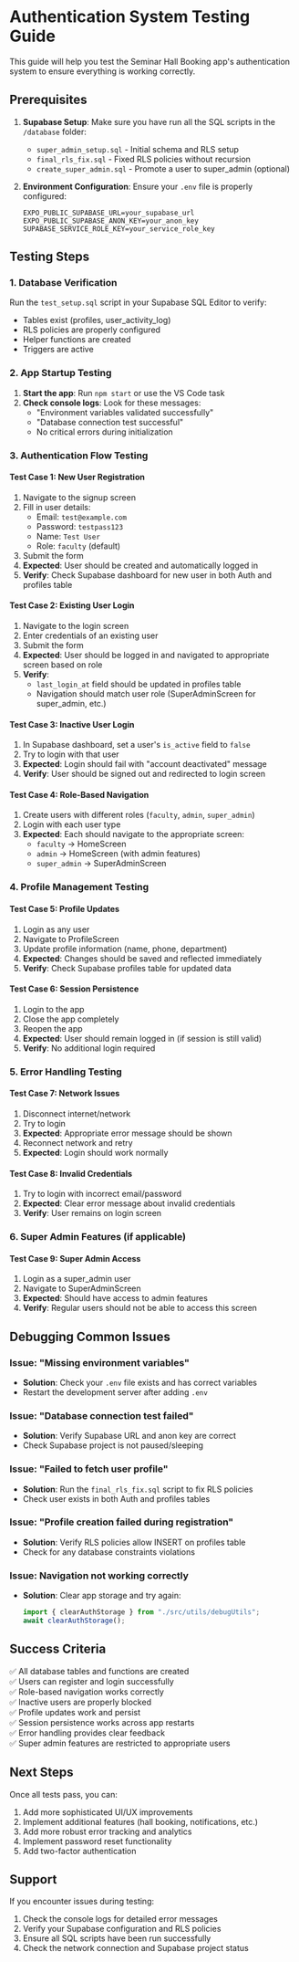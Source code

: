 # Authentication System Testing Guide

This guide will help you test the Seminar Hall Booking app's authentication system to ensure everything is working correctly.

## Prerequisites

1. **Supabase Setup**: Make sure you have run all the SQL scripts in the `/database` folder:

   - `super_admin_setup.sql` - Initial schema and RLS setup
   - `final_rls_fix.sql` - Fixed RLS policies without recursion
   - `create_super_admin.sql` - Promote a user to super_admin (optional)

2. **Environment Configuration**: Ensure your `.env` file is properly configured:
   ```
   EXPO_PUBLIC_SUPABASE_URL=your_supabase_url
   EXPO_PUBLIC_SUPABASE_ANON_KEY=your_anon_key
   SUPABASE_SERVICE_ROLE_KEY=your_service_role_key
   ```

## Testing Steps

### 1. Database Verification

Run the `test_setup.sql` script in your Supabase SQL Editor to verify:

- Tables exist (profiles, user_activity_log)
- RLS policies are properly configured
- Helper functions are created
- Triggers are active

### 2. App Startup Testing

1. **Start the app**: Run `npm start` or use the VS Code task
2. **Check console logs**: Look for these messages:
   - "Environment variables validated successfully"
   - "Database connection test successful"
   - No critical errors during initialization

### 3. Authentication Flow Testing

#### Test Case 1: New User Registration

1. Navigate to the signup screen
2. Fill in user details:
   - Email: `test@example.com`
   - Password: `testpass123`
   - Name: `Test User`
   - Role: `faculty` (default)
3. Submit the form
4. **Expected**: User should be created and automatically logged in
5. **Verify**: Check Supabase dashboard for new user in both Auth and profiles table

#### Test Case 2: Existing User Login

1. Navigate to the login screen
2. Enter credentials of an existing user
3. Submit the form
4. **Expected**: User should be logged in and navigated to appropriate screen based on role
5. **Verify**:
   - `last_login_at` field should be updated in profiles table
   - Navigation should match user role (SuperAdminScreen for super_admin, etc.)

#### Test Case 3: Inactive User Login

1. In Supabase dashboard, set a user's `is_active` field to `false`
2. Try to login with that user
3. **Expected**: Login should fail with "account deactivated" message
4. **Verify**: User should be signed out and redirected to login screen

#### Test Case 4: Role-Based Navigation

1. Create users with different roles (`faculty`, `admin`, `super_admin`)
2. Login with each user type
3. **Expected**: Each should navigate to the appropriate screen:
   - `faculty` → HomeScreen
   - `admin` → HomeScreen (with admin features)
   - `super_admin` → SuperAdminScreen

### 4. Profile Management Testing

#### Test Case 5: Profile Updates

1. Login as any user
2. Navigate to ProfileScreen
3. Update profile information (name, phone, department)
4. **Expected**: Changes should be saved and reflected immediately
5. **Verify**: Check Supabase profiles table for updated data

#### Test Case 6: Session Persistence

1. Login to the app
2. Close the app completely
3. Reopen the app
4. **Expected**: User should remain logged in (if session is still valid)
5. **Verify**: No additional login required

### 5. Error Handling Testing

#### Test Case 7: Network Issues

1. Disconnect internet/network
2. Try to login
3. **Expected**: Appropriate error message should be shown
4. Reconnect network and retry
5. **Expected**: Login should work normally

#### Test Case 8: Invalid Credentials

1. Try to login with incorrect email/password
2. **Expected**: Clear error message about invalid credentials
3. **Verify**: User remains on login screen

### 6. Super Admin Features (if applicable)

#### Test Case 9: Super Admin Access

1. Login as a super_admin user
2. Navigate to SuperAdminScreen
3. **Expected**: Should have access to admin features
4. **Verify**: Regular users should not be able to access this screen

## Debugging Common Issues

### Issue: "Missing environment variables"

- **Solution**: Check your `.env` file exists and has correct variables
- Restart the development server after adding `.env`

### Issue: "Database connection test failed"

- **Solution**: Verify Supabase URL and anon key are correct
- Check Supabase project is not paused/sleeping

### Issue: "Failed to fetch user profile"

- **Solution**: Run the `final_rls_fix.sql` script to fix RLS policies
- Check user exists in both Auth and profiles tables

### Issue: "Profile creation failed during registration"

- **Solution**: Verify RLS policies allow INSERT on profiles table
- Check for any database constraints violations

### Issue: Navigation not working correctly

- **Solution**: Clear app storage and try again:
  ```typescript
  import { clearAuthStorage } from "./src/utils/debugUtils";
  await clearAuthStorage();
  ```

## Success Criteria

✅ All database tables and functions are created  
✅ Users can register and login successfully  
✅ Role-based navigation works correctly  
✅ Inactive users are properly blocked  
✅ Profile updates work and persist  
✅ Session persistence works across app restarts  
✅ Error handling provides clear feedback  
✅ Super admin features are restricted to appropriate users

## Next Steps

Once all tests pass, you can:

1. Add more sophisticated UI/UX improvements
2. Implement additional features (hall booking, notifications, etc.)
3. Add more robust error tracking and analytics
4. Implement password reset functionality
5. Add two-factor authentication

## Support

If you encounter issues during testing:

1. Check the console logs for detailed error messages
2. Verify your Supabase configuration and RLS policies
3. Ensure all SQL scripts have been run successfully
4. Check the network connection and Supabase project status
